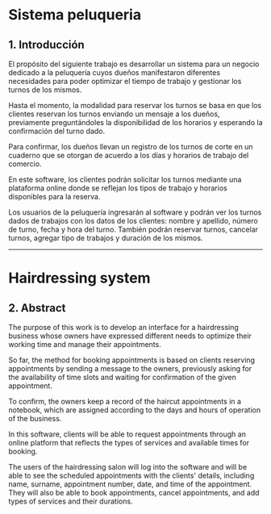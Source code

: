# Sistema peluqueria

## 1. Introducción
El propósito del siguiente trabajo es desarrollar un sistema para un negocio dedicado a la peluquería cuyos dueños manifestaron diferentes necesidades para poder optimizar el tiempo de trabajo y gestionar los turnos de los mismos.

Hasta el momento, la modalidad para reservar los turnos se basa en que los clientes reservan los turnos enviando un mensaje a los dueños, previamente preguntándoles la disponibilidad de los horarios y esperando la confirmación del turno dado.

Para confirmar, los dueños llevan un registro de los turnos de corte en un cuaderno que se otorgan de acuerdo a los días y horarios de trabajo del comercio.

En este software, los clientes podrán solicitar los turnos mediante una plataforma online donde se reflejan los tipos de trabajo y horarios disponibles para la reserva.

Los usuarios de la peluquería ingresarán al software y podrán ver los turnos dados de trabajos con los datos de los clientes: nombre y apellido, número de turno, fecha y hora del turno. También podrán reservar turnos, cancelar turnos, agregar tipo de trabajos y duración de los mismos.

---

#  Hairdressing system

## 2. Abstract
The purpose of this work is to develop an interface for a hairdressing business whose owners have expressed different needs to optimize their working time and manage their appointments.

So far, the method for booking appointments is based on clients reserving appointments by sending a message to the owners, previously asking for the availability of time slots and waiting for confirmation of the given appointment.

To confirm, the owners keep a record of the haircut appointments in a notebook, which are assigned according to the days and hours of operation of the business.

In this software, clients will be able to request appointments through an online platform that reflects the types of services and available times for booking.

The users of the hairdressing salon will log into the software and will be able to see the scheduled appointments with the clients' details, including name, surname, appointment number, date, and time of the appointment. They will also be able to book appointments, cancel appointments, and add types of services and their durations.


